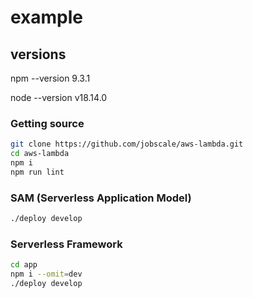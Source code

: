 # example

## versions

npm --version
9.3.1

node --version
v18.14.0

### Getting source

```bash
git clone https://github.com/jobscale/aws-lambda.git
cd aws-lambda
npm i
npm run lint
```

### SAM (Serverless Application Model)

```bash
./deploy develop
```

### Serverless Framework

```bash
cd app
npm i --omit=dev
./deploy develop
```
